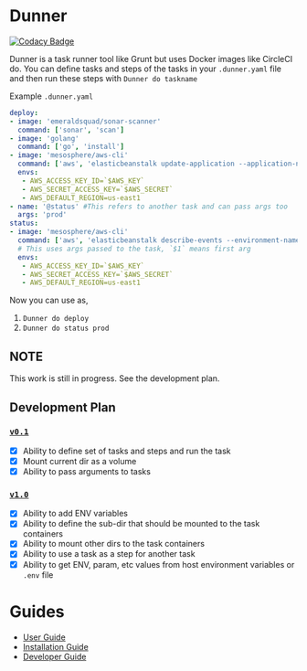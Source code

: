# Dunner

[![Codacy Badge](https://api.codacy.com/project/badge/Grade/b2275e331d2745dc9527d45efbbf2da2)](https://app.codacy.com/app/LeopardsLab/Dunner?utm_source=github.com&utm_medium=referral&utm_content=leopardslab/Dunner&utm_campaign=Badge_Grade_Dashboard)

Dunner is a task runner tool like Grunt but uses Docker images like CircleCI do. You can define tasks and steps of the tasks in your `.dunner.yaml` file and then run these steps with `Dunner do taskname`


Example `.dunner.yaml`

```yaml
deploy:
- image: 'emeraldsquad/sonar-scanner'
  command: ['sonar', 'scan']
- image: 'golang'
  command: ['go', 'install']
- image: 'mesosphere/aws-cli'
  command: ['aws', 'elasticbeanstalk update-application --application-name myapp']
  envs: 
   - AWS_ACCESS_KEY_ID=`$AWS_KEY`
   - AWS_SECRET_ACCESS_KEY=`$AWS_SECRET`
   - AWS_DEFAULT_REGION=us-east1
- name: '@status' #This refers to another task and can pass args too
  args: 'prod'
status:
- image: 'mesosphere/aws-cli'
  command: ['aws', 'elasticbeanstalk describe-events --environment-name $1'] 
  # This uses args passed to the task, `$1` means first arg
  envs: 
   - AWS_ACCESS_KEY_ID=`$AWS_KEY`
   - AWS_SECRET_ACCESS_KEY=`$AWS_SECRET`
   - AWS_DEFAULT_REGION=us-east1
```

Now you can use as,
 1. `Dunner do deploy`
 2. `Dunner do status prod`


## NOTE
This work is still in progress. See the development plan.

## Development Plan 

### [`v0.1`](https://github.com/leopardslab/Dunner/milestone/2)
- [x] Ability to define set of tasks and steps and run the task
- [x] Mount current dir as a volume
- [x] Ability to pass arguments to tasks
### [`v1.0`](https://github.com/leopardslab/Dunner/milestone/1) 
- [x] Ability to add ENV variables
- [x] Ability to define the sub-dir that should be mounted to the task containers
- [x] Ability to mount other dirs to the task containers
- [x] Ability to use a task as a step for another task
- [x] Ability to get ENV, param, etc values from host environment variables or `.env` file

# Guides

* [User Guide](https://github.com/leopardslab/Dunner/wiki/User-Guide)
* [Installation Guide](https://github.com/leopardslab/Dunner/wiki/Installation-Guide)
* [Developer Guide](https://github.com/leopardslab/Dunner/wiki/Developer-Guide)
